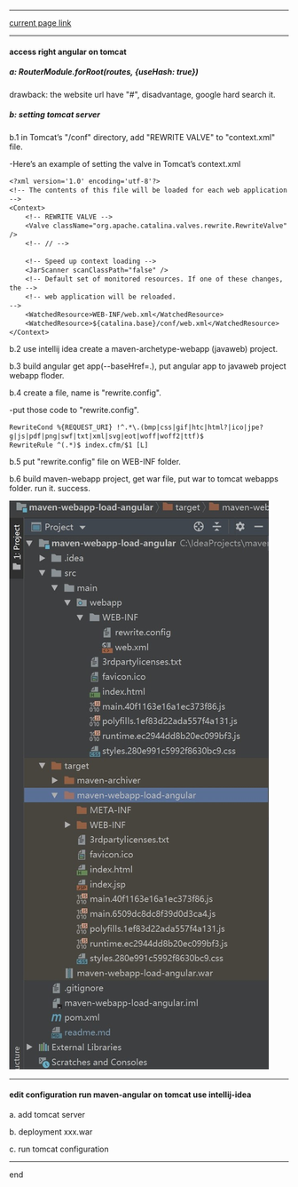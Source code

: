 
---
[current page link](https://github.com/littleostar-angular/maven-webapp-load-angular)

---

#### access right angular on tomcat

##### a: RouterModule.forRoot(routes, {useHash: true})

drawback: the website url have "#", disadvantage, google hard search it.


##### b: setting tomcat server

b.1 in Tomcat’s "/conf" directory, add "REWRITE VALVE" to "context.xml" file.

-Here’s an example of setting the valve in Tomcat’s context.xml

    <?xml version='1.0' encoding='utf-8'?>
    <!-- The contents of this file will be loaded for each web application -->
    <Context>
        <!-- REWRITE VALVE -->
        <Valve className="org.apache.catalina.valves.rewrite.RewriteValve" />
        <!-- // -->
  
        <!-- Speed up context loading -->
        <JarScanner scanClassPath="false" />
        <!-- Default set of monitored resources. If one of these changes, the -->
        <!-- web application will be reloaded.                                -->
        <WatchedResource>WEB-INF/web.xml</WatchedResource>
        <WatchedResource>${catalina.base}/conf/web.xml</WatchedResource>
    </Context>

b.2 use intellij idea create a maven-archetype-webapp (javaweb) project.

b.3 build angular get app(--baseHref=.), put angular app to javaweb project webapp floder.

b.4 create a file, name is "rewrite.config".

-put those code to "rewrite.config".

    RewriteCond %{REQUEST_URI} !^.*\.(bmp|css|gif|htc|html?|ico|jpe?g|js|pdf|png|swf|txt|xml|svg|eot|woff|woff2|ttf)$
    RewriteRule ^(.*)$ index.cfm/$1 [L]

b.5 put "rewrite.config" file on WEB-INF folder.

b.6 build maven-webapp project, get war file, put war to tomcat webapps folder. run it. success.

![Maven webapp project structure image](https://github.com/littleostar-angular/maven-webapp-load-angular/blob/master/_image/XtZpG.jpg?raw=true)

---

#### edit configuration run maven-angular on tomcat use intellij-idea

a. add tomcat server

b. deployment xxx.war

c. run tomcat configuration

---
end